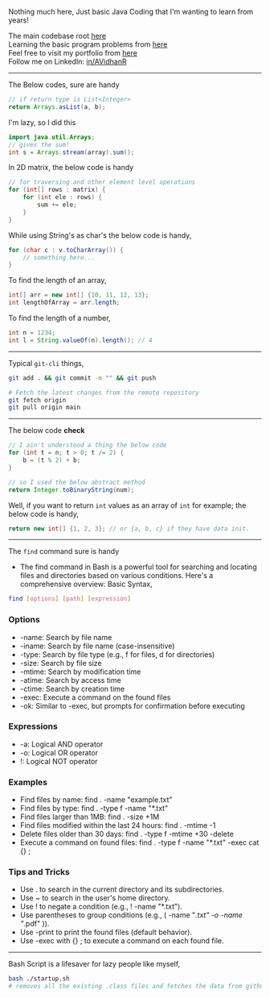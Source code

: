 Nothing much here, Just basic Java Coding that I'm wanting to learn from years!

The main codebase root [here](src/main/java/dev/itsvidhanreddy/) \
Learning the basic program problems from [here](https://www.geeksforgeeks.org/basic-programming-problems/) \
Feel free to visit my portfolio from [here](https://itsvidhanreddy.vercel.app) \
Follow me on LinkedIn: [in/AVidhanR](https://linkedin.com/in/AVidhanR) 

---

The Below codes, sure are handy
```java
// if return type is List<Integer>
return Arrays.asList(a, b);
```
I'm lazy, so I did this

```java
import java.util.Arrays;
// gives the sum!
int s = Arrays.stream(array).sum();
```
In 2D matrix, the below code is handy
```java
// for traversing and other element level operations
for (int[] rows : matrix) {
    for (int ele : rows) {
        sum += ele;
    }
}
```
While using String's as char's the below code is handy,
```java
for (char c : v.toCharArray()) {
    // something here...    
}
```
To find the length of an array,
```java
int[] arr = new int[] {10, 11, 12, 13};
int lengthOfArray = arr.length;
```
To find the length of a number,
```java
int n = 1234;
int l = String.valueOf(n).length(); // 4
```

---

Typical `git-cli` things,
```bash
git add . && git commit -m "" && git push
```
```bash
# Fetch the latest changes from the remote repository
git fetch origin
git pull origin main
```

---

The below code **check**
```java
// I ain't understood a thing the below code
for (int t = n; t > 0; t /= 2) {
    b = (t % 2) + b;
}

// so I used the below abstract method
return Integer.toBinaryString(num);
```
Well, if you want to return `int` values as an array of `int` for example; the below code is handy,
```java
return new int[] {1, 2, 3}; // or {a, b, c} if they have data init.
```

---

The `find` command sure is handy
- The find command in Bash is a powerful tool for searching and locating files and directories based on various conditions. Here's a comprehensive overview:
Basic Syntax,
```bash
find [options] [path] [expression]
```
### Options
- -name: Search by file name
- -iname: Search by file name (case-insensitive)
- -type: Search by file type (e.g., f for files, d for directories)
- -size: Search by file size
- -mtime: Search by modification time
- -atime: Search by access time
- -ctime: Search by creation time
- -exec: Execute a command on the found files
- -ok: Similar to -exec, but prompts for confirmation before executing
### Expressions
- -a: Logical AND operator
- -o: Logical OR operator
- !: Logical NOT operator
### Examples
- Find files by name: find . -name "example.txt"
- Find files by type: find . -type f -name "*.txt"
- Find files larger than 1MB: find . -size +1M
- Find files modified within the last 24 hours: find . -mtime -1
- Delete files older than 30 days: find . -type f -mtime +30 -delete
- Execute a command on found files: find . -type f -name "*.txt" -exec cat {} \;
### Tips and Tricks
- Use . to search in the current directory and its subdirectories.
- Use ~ to search in the user's home directory.
- Use ! to negate a condition (e.g., ! -name "*.txt").
- Use parentheses to group conditions (e.g., ( -name "*.txt" -o -name "*.pdf" )).
- Use -print to print the found files (default behavior).
- Use -exec with {} \; to execute a command on each found file.

---
 Bash Script is a lifesaver for lazy people like myself,
 ```bash
 bash ./startup.sh
 # removes all the existing .class files and fetches the data from github on latest changes
 ```